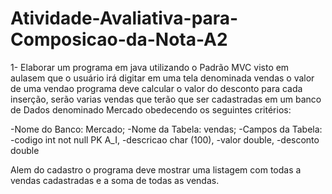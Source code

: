 # Atividade-Avaliativa-para-Composicao-da-Nota-A2

1- Elaborar um programa em java utilizando o Padrão MVC visto em aulasem que o usuário irá digitar em uma tela denominada vendas o valor de uma vendao programa deve calcular o valor do desconto para cada inserção, serão varias vendas que terão que ser cadastradas em um banco de Dados denominado Mercado obedecendo os seguintes critérios:

-Nome do Banco: Mercado;
-Nome da Tabela: vendas;
-Campos da Tabela:
-codigo int not null PK A_I,
-descricao char (100),
-valor double,
-desconto double

Alem do cadastro o programa deve mostrar uma listagem com todas a vendas cadastradas e a
soma de todas as vendas.
